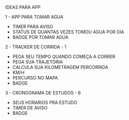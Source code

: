 IDEAS PARA APP

1 - APP PARA TOMAR AGUA
  - TIMER PARA AVISO
  - STATUS DE QUANTAS VEZES TOMOU AGUA POR DIA
  - BADGE POR TOMAR AGUA

2 - TRACKER DE CORRIDA - 1
  - PEGA SEU TEMPO QUANDO COMEÇA A CORRER
  - PEGA SUA TRAJETÓRIA
  - CALCULA SUA KILOMETRAGEM PERCORRIDA
  - KM/H
  - PERCURSO NO MAPA
  - BADGE

3 - CRONOGRAMA DE ESTUDOS - 6
  - SEUS HORARIOS PRA ESTUDO
  - TIMER DE AVISO
  - BADGE